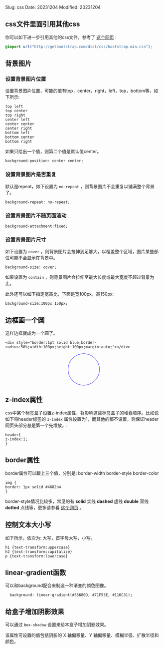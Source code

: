 Slug: css
Date: 20231204
Modified: 20231204


## css文件里面引用其他css
你可以如下进一步引用其他的css文件，参考了 [这个网页](http://stackoverflow.com/questions/147500/is-it-possible-to-include-one-css-file-in-another) :

```css
@import url("http://getbootstrap.com/dist/css/bootstrap.min.css");
```


## 背景图片
### 设置背景图片位置
设置背景图片位置，可能的值有top，center，right，left，top，bottom等，如下所示:

```
top left
top center
top right
center left
center center
center right
bottom left
bottom center
bottom right
```

如果只给出一个值，则第二个值是默认值center。

```
background-position: center center;
```

### 设置背景图片是否重复

默认是repeat，如下设置为 `no-repeat` ，则背景图片不会重复以铺满整个背景了。

    background-repeat: no-repeat;

### 设置背景图片不随页面滚动

    background-attachment:fixed;

### 设置背景图片尺寸

如下设置为 `cover` ，则背景图片会拉伸到足够大，以覆盖整个区域，图片某些部位可能不会显示在背景中。

    background-size: cover;

如果设置为 `contain` ，则背景图片会拉伸至最大长度或最大宽度不超过背景为止。

此外还可以如下指定宽高比，下面是宽100px，高150px: 

    background-size:100px 150px;


## 边框画一个圆

这样边框就成为一个圆了。

```
<div style="border:1pt solid blue;border-radius:50%;width:100px;height:100px;margin:auto;"></div>
```

<div style="border:1pt solid blue;border-radius:50%;width:100px;height:100px;margin:auto;"></div>

## z-index属性

css中某个标签盒子设置z-index属性，将影响这些标签盒子的堆叠顺序。比如说如下将header标签的 `z-index` 属性设置为1，而其他的都不设置，则保证header网页头部分总是第一个先堆放。:

```
header{
z-index:1;
}
```

## border属性

border属性可以跟上三个值，分别是: border-width border-style border-color

```
img {
border: 1px solid #4682b4
}
```

border-style情况比较多，常见的有 **solid** 实线 **dashed** 虚线 **double** 双线 **dotted** 点线等，更多请参看 [这个网页](http://www.w3school.com.cn/cssref/pr_border-style.asp) 。

## 控制文本大小写

如下所示，依次为: 大写，首字母大写，小写。

```
h1 {text-transform:uppercase}
h2 {text-transform:capitalize}
p {text-transform:lowercase}
```

## linear-gradient函数
可以和background配合来制造一种渐变的颜色图像。

```
  background: linear-gradient(#55680D, #71F53E, #116C31);
```

## 给盒子增加阴影效果
可以通过 `box-shadow` 设置来给本盒子增加阴影效果。

该属性可设置的值包括阴影的 X 轴偏移量、Y 轴偏移量、模糊半径、扩散半径和颜色。

